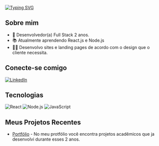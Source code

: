 [![Typing SVG](https://readme-typing-svg.demolab.com?font=Fira+Code&pause=1000&color=F7F7F7&background=284682&width=435&lines=Ol%C3%A1%2C+eu+sou+Victor+Augusto;Desenvolvedor+front-end)](https://git.io/typing-svg)

## Sobre mim
- 🌱 Desenvolvedor(a) Full Stack 2 anos. 
- 📚 Atualmente aprendendo React.js e Node.js
- 🧑‍💻 Desenvolvo sites e landing pages de acordo com o design que o cliente necessita.

## Conecte-se comigo
[![LinkedIn](https://img.shields.io/badge/-LinkedIn-blue?style=flat-square&logo=linkedin&logoColor=white)](https://www.linkedin.com/in/victor-augusto-010156297/)

## Tecnologias
![React](https://img.shields.io/badge/React-61DAFB?style=flat-square&logo=react&logoColor=black)
![Node.js](https://img.shields.io/badge/Node.js-339933?style=flat-square&logo=nodedotjs&logoColor=white)
![JavaScript](https://img.shields.io/badge/JavaScript-F7DF1E?style=flat-square&logo=javascript&logoColor=black)

## Meus Projetos Recentes
- [Portfólio](https://vta-portfolio.netlify.app/) - No meu protfólio você encontra projetos acadêmicos que ja desenvolvi durante esses 2 anos.

